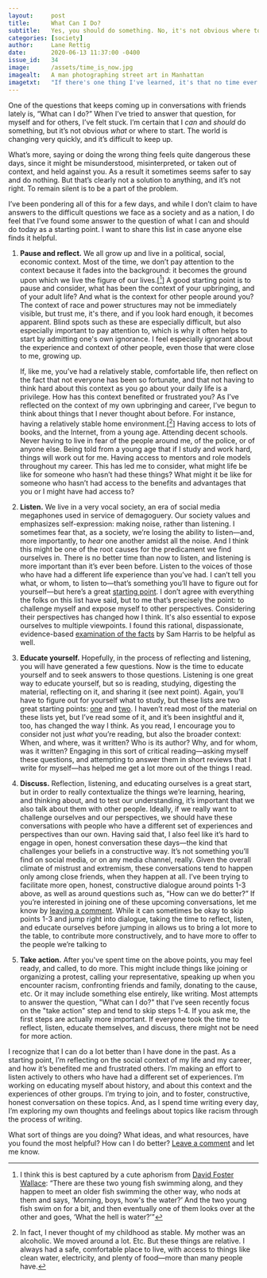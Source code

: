 ```yaml
---
layout:     post
title:      What Can I Do?
subtitle:   Yes, you should do something. No, it's not obvious where to start. Here are some ideas.
categories: [society]
author:     Lane Rettig
date:       2020-06-13 11:37:00 -0400
issue_id:   34
image:      /assets/time_is_now.jpg
imagealt:   A man photographing street art in Manhattan
imagetxt:   "If there's one thing I've learned, it's that no time ever feels right to make a change. There really is no time like the present. Street art in Soho, New York City, June 2020. Photo by the author."
---
```

One of the questions that keeps coming up in conversations with friends lately is, “What can I do?” When I’ve tried to answer that question, for myself and for others, I’ve felt stuck. I’m certain that I _can_ and _should_ do something, but it’s not obvious _what_ or where to start. The world is changing very quickly, and it’s difficult to keep up.

What’s more, saying or doing the wrong thing feels quite dangerous these days, since it might be misunderstood, misinterpreted, or taken out of context, and held against you. As a result it sometimes seems safer to say and do nothing. But that’s clearly not a solution to anything, and it’s not right. To remain silent is to be a part of the problem.

I’ve been pondering all of this for a few days, and while I don’t claim to have answers to the difficult questions we face as a society and as a nation, I do feel that I’ve found some answer to the question of what I can and should do today as a starting point. I want to share this list in case anyone else finds it helpful.

1. **Pause and reflect.** We all grow up and live in a political, social, economic context. Most of the time, we don’t pay attention to the context because it fades into the background: it becomes the ground upon which we live the figure of our lives.[[^1]] A good starting point is to pause and consider, what has been the context of your upbringing, and of your adult life? And what is the context for other people around you? The context of race and power structures may not be immediately visible, but trust me, it's there, and if you look hard enough, it becomes apparent. Blind spots such as these are especially difficult, but also especially important to pay attention to, which is why it often helps to start by admitting one's own ignorance. I feel especially ignorant about the experience and context of other people, even those that were close to me, growing up.

    If, like me, you’ve had a relatively stable, comfortable life, then reflect on the fact that not everyone has been so fortunate, and that not having to think hard about this context as you go about your daily life is a privilege. How has this context benefited or frustrated you? As I’ve reflected on the context of my own upbringing and career, I’ve begun to think about things that I never thought about before. For instance, having a relatively stable home environment.[[^2]] Having access to lots of books, and the Internet, from a young age. Attending decent schools. Never having to live in fear of the people around me, of the police, or of anyone else. Being told from a young age that if I study and work hard, things will work out for me. Having access to mentors and role models throughout my career. This has led me to consider, what might life be like for someone who hasn’t had these things? What might it be like for someone who hasn’t had access to the benefits and advantages that you or I might have had access to?

2. **Listen.** We live in a very vocal society, an era of social media megaphones used in service of demagoguery. Our society values and emphasizes self-expression: making noise, rather than listening. I sometimes fear that, as a society, we’re losing the ability to listen—and, more importantly, to _hear_ one another amidst all the noise. And I think this might be one of the root causes for the predicament we find ourselves in. There is no better time than now to listen, and listening is more important than it’s ever been before. Listen to the voices of those who have had a different life experience than you’ve had. I can’t tell you what, or whom, to listen to—that’s something you’ll have to figure out for yourself—but here’s a great [starting point](https://www.nickgrossman.is/2020/listening/). I don’t agree with everything the folks on this list have said, but to me that’s precisely the point: to challenge myself and expose myself to other perspectives. Considering their perspectives has changed how I think. It's also essential to expose ourselves to multiple viewpoints. I found this rational, dispassionate, evidence-based [examination of the facts](https://samharris.org/podcasts/207-can-pull-back-brink/) by Sam Harris to be helpful as well.

3. **Educate yourself.** Hopefully, in the process of reflecting and listening, you will have generated a few questions. Now is the time to educate yourself and to seek answers to those questions. Listening is one great way to educate yourself, but so is reading, studying, digesting the material, reflecting on it, and sharing it (see next point). Again, you’ll have to figure out for yourself what to study, but these lists are two great starting points: [one](https://tinyurl.com/blm2020protests) and [two](https://docs.google.com/spreadsheets/d/e/2PACX-1vTkmrhfhYUfCcTbp3NoDmxKZUAN7xMiVuhqIlNBizKz-Ih7yPPqTPFgYzmd5NgKtEdpVugB6GoZwPWR/pubhtml). I haven’t read most of the material on these lists yet, but I’ve read some of it, and it’s been insightful and it, too, has changed the way I think. As you read, I encourage you to consider not just _what_ you’re reading, but also the broader context: When, and where, was it written? Who is its author? Why, and for whom, was it written? Engaging in this sort of critical reading—asking myself these questions, and attempting to answer them in short reviews that I write for myself—has helped me get a lot more out of the things I read.

4. **Discuss.** Reflection, listening, and educating ourselves is a great start, but in order to really contextualize the things we’re learning, hearing, and thinking about, and to test our understanding, it’s important that we also talk about them with other people. Ideally, if we really want to challenge ourselves and our perspectives, we should have these conversations with people who have a different set of experiences and perspectives than our own. Having said that, I also feel like it’s hard to engage in open, honest conversation these days—the kind that challenges your beliefs in a constructive way. It’s not something you’ll find on social media, or on any media channel, really. Given the overall climate of mistrust and extremism, these conversations tend to happen only among close friends, when they happen at all. I’ve been trying to facilitate more open, honest, constructive dialogue around points 1-3 above, as well as around questions such as, “How can we do better?” If you’re interested in joining one of these upcoming conversations, let me know by [leaving a comment](https://github.com/applescotch/applescotch.github.io/issues/34). While it can sometimes be okay to skip points 1-3 and jump right into dialogue, taking the time to reflect, listen, and educate ourselves before jumping in allows us to bring a lot more to the table, to contribute more constructively, and to have more to offer to the people we’re talking to

5. **Take action.** After you've spent time on the above points, you may feel ready, and called, to do more. This might include things like joining or organizing a protest, calling your representative, speaking up when you encounter racism, confronting friends and family, donating to the cause, etc. Or it may include something else entirely, like writing. Most attempts to answer the question, "What can I do?" that I've seen recently focus on the "take action" step and tend to skip steps 1-4. If you ask me, the first steps are actually more important. If everyone took the time to reflect, listen, educate themselves, and discuss, there might not be need for more action.

I recognize that I can do a lot better than I have done in the past. As a starting point, I’m reflecting on the social context of my life and my career, and how it’s benefited me and frustrated others. I’m making an effort to listen actively to others who have had a different set of experiences. I’m working on educating myself about history, and about this context and the experiences of other groups. I’m trying to join, and to foster, constructive, honest conversation on these topics. And, as I spend time writing every day, I’m exploring my own thoughts and feelings about topics like racism through the process of writing.

What sort of things are you doing? What ideas, and what resources, have you found the most helpful? How can I do better? [Leave a comment](https://github.com/applescotch/applescotch.github.io/issues/34) and let me know.

[^1]: I think this is best captured by a cute aphorism from [David Foster Wallace](https://www.theguardian.com/books/2008/sep/20/fiction): “There are these two young fish swimming along, and they happen to meet an older fish swimming the other way, who nods at them and says, ‘Morning, boys, how's the water?’ And the two young fish swim on for a bit, and then eventually one of them looks over at the other and goes, ‘What the hell is water?’”

[^2]: In fact, I never thought of my childhood as stable. My mother was an alcoholic. We moved around a lot. Etc. But these things are relative. I always had a safe, comfortable place to live, with access to things like clean water, electricity, and plenty of food—more than many people have.
